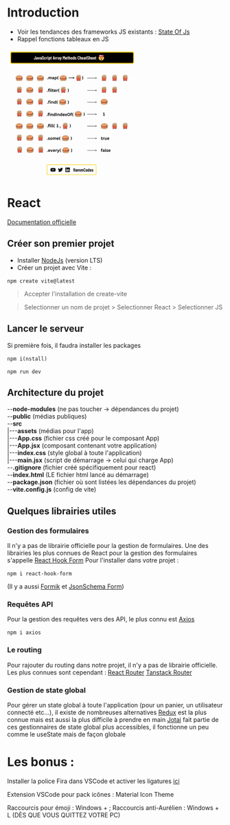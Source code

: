 # Introduction
* Voir les tendances des frameworks JS existants : [State Of Js](https://2024.stateofjs.com/en-US/libraries/front-end-frameworks/)
* Rappel fonctions tableaux en JS

<img src="./documentation/burgers.gif" width="300px" >

# React
[Documentation officielle](https://fr.react.dev/)

## Créer son premier projet
* Installer [NodeJs](https://nodejs.org/fr) (version LTS)
* Créer un projet avec Vite :
```
npm create vite@latest
```
> Accepter l'installation de create-vite

> Selectionner un nom de projet > Selectionner React > Selectionner JS

## Lancer le serveur
Si première fois, il faudra installer les packages 
```
npm i(nstall)
```

```
npm run dev
```

## Architecture du projet
--**node-modules** (ne pas toucher -> dépendances du projet)\
--**public** (médias publiques)\
--**src**\
|---**assets** (médias pour l'app)\
|---**App.css** (fichier css créé pour le composant App)\
|---**App.jsx** (composant contenant votre application)\
|---**index.css** (style global à toute l'application)\
|---**main.jsx** (script de démarrage -> celui qui charge App)\
--**.gitignore** (fichier créé spécifiquement pour react)\
--**index.html** (LE fichier html lancé au démarrage)\
--**package.json** (fichier où sont listées les dépendances du projet)\
--**vite.config.js** (config de vite)

## Quelques librairies utiles
### Gestion des formulaires
Il n'y a pas de librairie officielle pour la gestion de formulaires. Une des librairies les plus connues de React pour la gestion des formulaires s'appelle [React Hook Form](https://react-hook-form.com/)
Pour l'installer dans votre projet : 
```
npm i react-hook-form
```
(Il y a aussi [Formik](https://formik.org/) et [JsonSchema Form](https://github.com/rjsf-team/react-jsonschema-form))

### Requêtes API 
Pour la gestion des requêtes vers des API, le plus connu est [Axios](https://axios-http.com/)
```
npm i axios
```

### Le routing
Pour rajouter du routing dans notre projet, il n'y a pas de librairie officielle.
Les plus connues sont cependant : 
[React Router](https://reactrouter.com/start/data/routing)
[Tanstack Router](https://tanstack.com/router/latest)

### Gestion de state global
Pour gérer un state global à toute l'application (pour un panier, un utilisateur connecté etc...), il existe de nombreuses alternatives
[Redux](https://redux.js.org/) est la plus connue mais est aussi la plus difficile à prendre en main
[Jotai](https://jotai.org/) fait partie de ces gestionnaires de state global plus accessibles, il fonctionne un peu comme le useState mais de façon globale

# Les bonus :
Installer la police Fira dans VSCode et activer les ligatures [ici](https://rubenshibu.medium.com/set-fira-code-as-your-vs-code-font-windows-11-f5a8d96b1104)

Extension VSCode pour pack icônes : Material Icon Theme

Raccourcis pour émoji : Windows + ;
Raccourcis anti-Aurélien : Windows + L (DÈS QUE VOUS QUITTEZ VOTRE PC)
